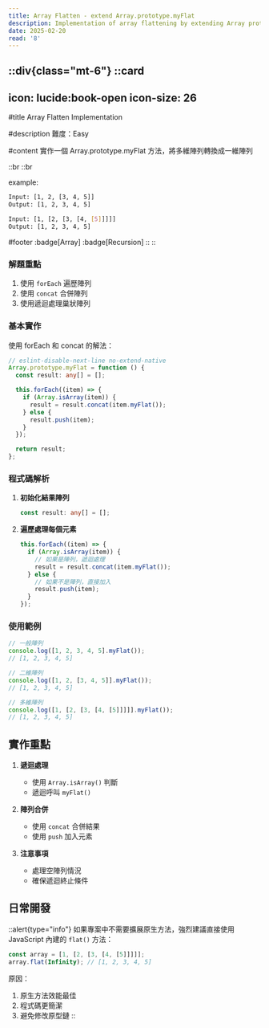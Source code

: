 ```yaml
---
title: Array Flatten - extend Array.prototype.myFlat
description: Implementation of array flattening by extending Array prototype
date: 2025-02-20
read: '8'
---
```


::div{class="mt-6"}
  ::card
  ---
  icon: lucide:book-open
  icon-size: 26
  ---

  #title
  Array Flatten Implementation

  #description
  難度：Easy

  #content
  實作一個 Array.prototype.myFlat 方法，將多維陣列轉換成一維陣列

  ::br
  ::br

  example:

  ```bash
  Input: [1, 2, [3, 4, 5]]
  Output: [1, 2, 3, 4, 5]

  Input: [1, [2, [3, [4, [5]]]]]
  Output: [1, 2, 3, 4, 5]
  ```

  #footer
  :badge[Array]
  :badge[Recursion]
  ::
::

### 解題重點

1. 使用 `forEach` 遍歷陣列
2. 使用 `concat` 合併陣列
3. 使用遞迴處理巢狀陣列

### 基本實作

使用 forEach 和 concat 的解法：

```typescript
// eslint-disable-next-line no-extend-native
Array.prototype.myFlat = function () {
  const result: any[] = [];

  this.forEach((item) => {
    if (Array.isArray(item)) {
      result = result.concat(item.myFlat());
    } else {
      result.push(item);
    }
  });

  return result;
};
```

### 程式碼解析

1. **初始化結果陣列**

   ```typescript
   const result: any[] = [];
   ```

2. **遍歷處理每個元素**

   ```typescript
   this.forEach((item) => {
     if (Array.isArray(item)) {
       // 如果是陣列，遞迴處理
       result = result.concat(item.myFlat());
     } else {
       // 如果不是陣列，直接加入
       result.push(item);
     }
   });
   ```

### 使用範例

```typescript
// 一般陣列
console.log([1, 2, 3, 4, 5].myFlat());
// [1, 2, 3, 4, 5]

// 二維陣列
console.log([1, 2, [3, 4, 5]].myFlat());
// [1, 2, 3, 4, 5]

// 多維陣列
console.log([1, [2, [3, [4, [5]]]]].myFlat());
// [1, 2, 3, 4, 5]
```

## 實作重點

1. **遞迴處理**
   - 使用 `Array.isArray()` 判斷
   - 遞迴呼叫 `myFlat()`

2. **陣列合併**
   - 使用 `concat` 合併結果
   - 使用 `push` 加入元素

3. **注意事項**
   - 處理空陣列情況
   - 確保遞迴終止條件

## 日常開發

::alert{type="info"}
如果專案中不需要擴展原生方法，強烈建議直接使用 JavaScript 內建的 `flat()` 方法：

```typescript
const array = [1, [2, [3, [4, [5]]]]];
array.flat(Infinity); // [1, 2, 3, 4, 5]
```

原因：

1. 原生方法效能最佳
2. 程式碼更簡潔
3. 避免修改原型鏈
::
